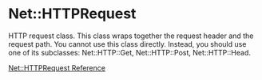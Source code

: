 # Net::HTTPRequest

HTTP request class. This class wraps together the request header and the
request path. You cannot use this class directly. Instead, you should use one
of its subclasses: Net::HTTP::Get, Net::HTTP::Post, Net::HTTP::Head.

[Net::HTTPRequest Reference](https://ruby-doc.org/stdlib-2.6/libdoc/net/http/rdoc/Net/HTTPRequest.html)